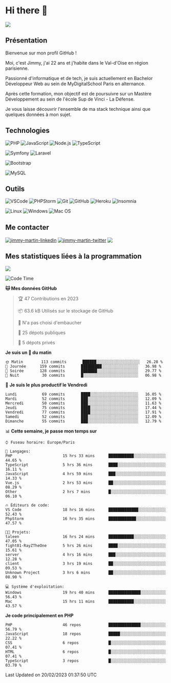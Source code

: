 # Hi there 👋

![](https://komarev.com/ghpvc/?username=jimmy-martin&color=1a1b27)

<!--
**jimmy-martin/jimmy-martin** is a ✨ _special_ ✨ repository because its `README.md` (this file) appears on your GitHub profile.

Here are some ideas to get you started:

- 🔭 I’m currently working on ...
- 🌱 I’m currently learning ...
- 👯 I’m looking to collaborate on ...
- 🤔 I’m looking for help with ...
- 💬 Ask me about ...
- 📫 How to reach me: ...
- 😄 Pronouns: ...
- ⚡ Fun fact: ...
-->

## Présentation

Bienvenue sur mon profil GitHub !

Moi, c'est Jimmy, j'ai 22 ans et j'habite dans le Val-d'Oise en région parisienne.

Passionné d'informatique et de tech, je suis actuellement en Bachelor Développeur Web au sein de MyDigitalSchool Paris en alternance.

Après cette formation, mon objectif est de poursuivre sur un Mastère Développement au sein de l'école Sup de Vinci - La Défense.

Je vous laisse découvrir l'ensemble de ma stack technique ainsi que quelques données à mon sujet.

## Technologies

<div>

![PHP](https://img.shields.io/badge/PHP-777BB4?style=for-the-badge&logo=php&logoColor=white) ![JavaScript](https://img.shields.io/badge/JavaScript-F7DF1E?style=for-the-badge&logo=javascript&logoColor=black) ![Node.js](https://img.shields.io/badge/Node.js-43853D?style=for-the-badge&logo=node.js&logoColor=white) ![TypeScript](https://img.shields.io/badge/TypeScript-007ACC?style=for-the-badge&logo=typescript&logoColor=white)

</div>
<div>

![Symfony](https://img.shields.io/badge/Symfony-092E20?style=for-the-badge&logo=symfony&logoColor=white) ![Laravel](https://img.shields.io/badge/Laravel-FF2D20?style=for-the-badge&logo=laravel&logoColor=white)

</div>
<div>

![Bootstrap](https://img.shields.io/badge/Bootstrap-563D7C?style=for-the-badge&logo=bootstrap&logoColor=white)

</div>
<div>

![MySQL](https://img.shields.io/badge/MySQL-4479A1?style=for-the-badge&logo=mysql&logoColor=white)

</div>

## Outils

![VSCode](https://img.shields.io/badge/VSCode-007ACC?style=for-the-badge&logo=visual-studio-code&logoColor=white)
![PHPStorm](http://img.shields.io/badge/-PHPStorm-181717?style=for-the-badge&logo=phpstorm&logoColor=white)
![Git](https://img.shields.io/badge/Git-E44C30?style=for-the-badge&logo=git&logoColor=white)
![GitHub](https://img.shields.io/badge/GitHub-100000?style=for-the-badge&logo=github&logoColor=white)
![Heroku](https://img.shields.io/badge/Heroku-6762a6?style=for-the-badge&logo=heroku&logoColor=white)
![Insomnia](https://img.shields.io/badge/Insomnia-5600cd?style=for-the-badge&logo=insomnia&logoColor=white)

![Linux](https://img.shields.io/badge/Linux-FCC624?style=for-the-badge&logo=linux&logoColor=white)
![Windows](https://img.shields.io/badge/Windows-0078D6?style=for-the-badge&logo=windows&logoColor=white)
![Mac OS](https://img.shields.io/badge/mac%20os-000000?style=for-the-badge&logo=apple&logoColor=white)

## Me contacter

<p>
<a href="https://www.linkedin.com/in/jimmy-martin-dev/" target="blank"><img align="center" src="https://img.shields.io/badge/-LinkedIn-0077B5?style=for-the-badge&logo=Linkedin&logoColor=white&link=https://www.linkedin.com/in/jimmy-martin-dev/" alt="jimmy-martin-linkedin"/></a>
<a href="https://twitter.com/jimmydev_" target="blank"><img align="center" src="https://img.shields.io/badge/-Twitter-1DA1F2?style=for-the-badge&logo=Twitter&logoColor=white&link=https://twitter.com/jimmydev_" alt="jimmy-martin-twitter"/></a>
 <a href="mailto:jimmy.martin952@gmail.com" target="blank"><img align="center" src="https://img.shields.io/badge/gmail-D14836?style=for-the-badge&logo=gmail&logoColor=white" /></a>
</p>

## Mes statistiques liées à la programmation

<a href="https://github-readme-stats.vercel.app/api/top-langs/?username=jimmy-martin&layout=compact">
  <img align="center" src="https://github-readme-stats.vercel.app/api/top-langs/?username=jimmy-martin&layout=compact"/>
</a>



<!--START_SECTION:waka-->
![Code Time](http://img.shields.io/badge/Code%20Time-1%2C534%20hrs%2036%20mins-blue)

**🐱 Mes données GitHub** 

> 🏆 47 Contributions en 2023
 > 
> 📦 63.6 kB Utilisés sur le stockage de GitHub 
 > 
> 🚫 N'a pas choisi d'embaucher
 > 
> 📜 25 dépots publiques 
 > 
> 🔑 5 dépots privés  
 > 
**Je suis un 🐤 du matin** 

```text
🌞 Matin        113 commits       ██████░░░░░░░░░░░░░░░░░░░   26.28 % 
🌆 Journée      159 commits       █████████░░░░░░░░░░░░░░░░   36.98 % 
🌃 Soirée       128 commits       ███████░░░░░░░░░░░░░░░░░░   29.77 % 
🌙 Nuit          30 commits       █░░░░░░░░░░░░░░░░░░░░░░░░   06.98 % 

```
📅 **Je suis le plus productif le Vendredi** 

```text
Lundi           69 commits       ████░░░░░░░░░░░░░░░░░░░░░   16.05 % 
Mardi           52 commits       ███░░░░░░░░░░░░░░░░░░░░░░   12.09 % 
Mercredi        50 commits       ███░░░░░░░░░░░░░░░░░░░░░░   11.63 % 
Jeudi           75 commits       ████░░░░░░░░░░░░░░░░░░░░░   17.44 % 
Vendredi        77 commits       ████░░░░░░░░░░░░░░░░░░░░░   17.91 % 
Samedi          52 commits       ███░░░░░░░░░░░░░░░░░░░░░░   12.09 % 
Dimanche        55 commits       ███░░░░░░░░░░░░░░░░░░░░░░   12.79 % 

```


📊 **Cette semaine, je passe mon temps sur** 

```text
⌚︎ Fuseau horaire: Europe/Paris

💬 Langages: 
PHP                      15 hrs 33 mins      ███████████░░░░░░░░░░░░░░   44.65 % 
TypeScript               5 hrs 36 mins       ████░░░░░░░░░░░░░░░░░░░░░   16.11 % 
JavaScript               4 hrs 59 mins       ███░░░░░░░░░░░░░░░░░░░░░░   14.33 % 
Vue.js                   2 hrs 53 mins       ██░░░░░░░░░░░░░░░░░░░░░░░   08.29 % 
Other                    2 hrs 7 mins        █░░░░░░░░░░░░░░░░░░░░░░░░   06.10 % 

🔥 Éditeurs de code: 
VS Code                  18 hrs 16 mins      █████████████░░░░░░░░░░░░   52.43 % 
PhpStorm                 16 hrs 35 mins      ████████████░░░░░░░░░░░░░   47.57 % 

🐱‍💻 Projets: 
taleen                   16 hrs 24 mins      ███████████░░░░░░░░░░░░░░   47.05 % 
fight01-RayZTheOne       5 hrs 26 mins       ████░░░░░░░░░░░░░░░░░░░░░   15.61 % 
server                   4 hrs 16 mins       ███░░░░░░░░░░░░░░░░░░░░░░   12.28 % 
client                   3 hrs 19 mins       ██░░░░░░░░░░░░░░░░░░░░░░░   09.53 % 
Unknown Project          3 hrs 6 mins        ██░░░░░░░░░░░░░░░░░░░░░░░   08.90 % 

💻 Système d'exploitation: 
Windows                  19 hrs 40 mins      ██████████████░░░░░░░░░░░   56.43 % 
Mac                      15 hrs 11 mins      ███████████░░░░░░░░░░░░░░   43.57 % 

```

**Je code principalement en PHP** 

```text
PHP                      46 repos            ██████████████░░░░░░░░░░░   56.79 % 
JavaScript               18 repos            █████░░░░░░░░░░░░░░░░░░░░   22.22 % 
CSS                      6 repos             █░░░░░░░░░░░░░░░░░░░░░░░░   07.41 % 
HTML                     6 repos             █░░░░░░░░░░░░░░░░░░░░░░░░   07.41 % 
TypeScript               3 repos             █░░░░░░░░░░░░░░░░░░░░░░░░   03.70 % 

```



 Last Updated on 20/02/2023 01:37:50 UTC
<!--END_SECTION:waka-->


